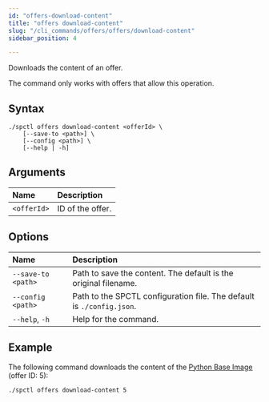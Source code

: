 ```yaml
---
id: "offers-download-content"
title: "offers download-content"
slug: "/cli_commands/offers/offers/download-content"
sidebar_position: 4

---
```


Downloads the content of an offer.

The command only works with offers that allow this operation.

## Syntax

```
./spctl offers download-content <offerId> \
    [--save-to <path>] \
    [--config <path>] \
    [--help | -h]
```

## Arguments

| **Name** | **Description** |
| :- | :- |
| `<offerId>` | ID of the offer. |

## Options

| **Name** | **Description** |
| :- | :- |
| `--save-to <path>` | Path to save the content. The default is the original filename. |
| `--config <path>` | Path to the SPCTL configuration file. The default is `./config.json`. |
| `--help`, `-h` | Help for the command. |

## Example

The following command downloads the content of the [Python Base Image](https://marketplace.superprotocol.com/?offer=offerId%3D5) (offer ID: 5):

```
./spctl offers download-content 5
```